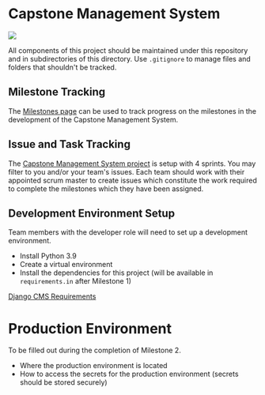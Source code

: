 # Capstone Management System

![](cms.png)

All components of this project should be maintained under this repository and in subdirectories of this directory. Use `.gitignore` to manage files and folders that shouldn't be tracked.

## Milestone Tracking

The [Milestones page](https://github.com/ou-cs5213-sp24/capstone-management-system/milestones) can be used to track progress on the milestones in the development of the Capstone Management System.

## Issue and Task Tracking

The [Capstone Management System project](https://github.com/orgs/ou-cs5213-sp24/projects/1) is setup with 4 sprints. You may filter to you and/or your team's issues. Each team should work with their appointed scrum master to create issues which constitute the work required to complete the milestones which they have been assigned.

## Development Environment Setup

Team members with the developer role will need to set up a development environment.

* Install Python 3.9
* Create a virtual environment
* Install the dependencies for this project (will be available in `requirements.in` after Milestone 1)

[Django CMS Requirements](https://docs.django-cms.org/en/latest/index.html#requirements)

# Production Environment

To be filled out during the completion of Milestone 2.

* Where the production environment is located
* How to access the secrets for the production environment (secrets should be stored securely)

